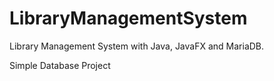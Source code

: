 # LibraryManagementSystem
Library Management System with Java, JavaFX and MariaDB.

Simple Database Project
